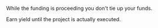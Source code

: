


While the funding is proceeding you don't tie up your funds.

Earn yield until the project is actually executed.


<!--


Optimism: Multichain - submit to multiple optimism L2 chains.
Base: Payments/social (evm compatible)
Metal L2: banking layer (evm compatible)
Celo: best apps for minpay (africa or third world country funding use cases)

superform: yield marketplace
EAS: attestations
https://docs.attest.org/docs/developer-tools/api
Networks: https://docs.attest.org/docs/quick--start/contracts

Pyth: price feed and oracle usage
https://docs.pyth.network/price-feeds/contract-addresses/evm#testnets

Fraxtal mainnet

Mode: Defi and L2 use cases

Blockscout: (prize pool)
Use blockscout instead of etherscan in your app.
https://www.blockscout.com/chains-and-projects

Goldsky:
Real time streaming data
https://docs.goldsky.com/chains/supported-networks

Worldcoin:
Proof of personhood for pages:
https://docs.worldcoin.org/quick-start/testing

Main demo chain:
Base -https://docs.base.org/

Potential app names:
Dcrowd
FundChain
CryptoCrowd
BlockFundMe
DecentraFund
ChainRaise
EtherPledge
Crowdfi
BlockBacker
TrustFundr
PeerPledge


Dcrowd
* Vouch for your friends
* Get your idea funded
* Kickbacks for supporting

-->
